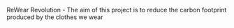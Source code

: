 ReWear Revolution - The aim of this project is to reduce the carbon footprint produced by the clothes we wear
